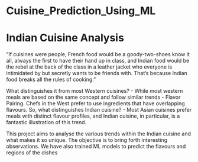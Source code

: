 # Cuisine_Prediction_Using_ML

# Indian Cuisine Analysis

“If cuisines were people, French food would be a goody-two-shoes know it all, always the first to have their hand up in class, and Indian food would be the rebel at the back of the class in a leather jacket who everyone is intimidated by but secretly wants to be friends with. That’s because Indian food breaks all the rules of cooking.”

What distinguishes it from most Western cuisines? - While most western meals are based on the same concept and follow similar trends - Flavor Pairing. Chefs in the West prefer to use ingredients that have overlapping flavours.
So, what distinguishes Indian cuisine? - Most Asian cuisines prefer meals with distinct flavour profiles, and Indian cuisine, in particular, is a fantastic illustration of this trend.

This project aims to analyse the various trends within the Indian cuisine and what makes it so unique. The objective is to bring forth interesting observations. We have also trained ML models to predict the flavours and regions of the dishes

